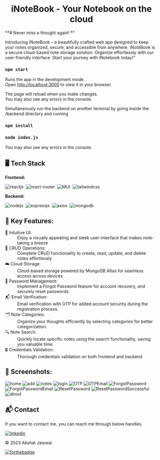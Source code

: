 <h1 align="center">iNoteBook - Your Notebook on the cloud</h1>

<p>
**# Never miss a thought again!  **

Introducing iNoteBook – a beautifully crafted web app designed to keep your notes organized, secure, and accessible from anywhere. iNoteBook is a secure cloud-based note storage solution. Organize effortlessly with our user-friendly interface. Start your journey with iNotebook today!"</p>

<!-- [Visit Now]() 🚀 -->
### `npm start`

Runs the app in the development mode.\
Open [http://localhost:3000](http://localhost:3000) to view it in your browser.

The page will reload when you make changes.\
You may also see any errors in the console.

Simultaneously run the backend on another terminal by going inside the /backend directory and running
### `npm install`
### `node index.js`
You may also see any errors in the console.

## 🖥️ Tech Stack
**Frontend:**

![reactjs](https://img.shields.io/badge/React-20232A?style=for-the-badge&logo=react&logoColor=61DAFB)&nbsp;
![react-router](https://img.shields.io/badge/React_Router-CA4245?style=for-the-badge&logo=react-router&logoColor=white)&nbsp;
![MUI](https://img.shields.io/badge/Material--UI-0081CB?style=for-the-badge&logo=material-ui&logoColor=white)&nbsp;
![tailwindcss](https://img.shields.io/badge/Tailwind_CSS-38B2AC?style=for-the-badge&logo=tailwind-css&logoColor=white)&nbsp;

**Backend:**

![nodejs](https://img.shields.io/badge/Node.js-43853D?style=for-the-badge&logo=node.js&logoColor=white)&nbsp;
![expressjs](https://img.shields.io/badge/Express.js-F7DF1E?style=for-the-badge&logo=express&logoColor=black)&nbsp;
![axios](https://img.shields.io/badge/Axios-20232A?style=for-the-badge&logo=axios&logoColor=61DAFB)&nbsp;
![mongodb](https://img.shields.io/badge/MongoDB-%234ea94b.svg?style=for-the-badge&logo=mongodb&logoColor=white)&nbsp;



## 📌 Key Features:
<dl>
<dt>🎨 Intuitive UI: </dt><dd> Enjoy a visually appealing and sleek user-interface that makes note-taking a breeze</dd>

<dt>🔄 CRUD Operations: </dt><dd> Complete CRUD functionality to create, read, update, and delete notes effortlessly</dd>

<dt>☁️ Cloud Storage: </dt><dd> Cloud-based storage powered by MongoDB Atlas for seamless access across devices</dd>

<dt>🔑 Password Management: </dt>
<dd> Implement a Forgot Password feature for account recovery, and securely reset passwords.</dd>

<dt>📬 Email Verification: </dt>
<dd> Email verification with OTP for added account security during the registration process.</dd>

<dt>🗂 Note Categories: </dt><dd> Organize your thoughts efficiently by selecting categories for better categorization.</dd>

<dt>🔍 Note Search: </dt><dd> Quickly locate specific notes using the search functionality, saving you valuable time.</dd>

<dt>🔒 Credentials Validation:</dt>
<dd> Thorough credentials validation on both frontend and backend ️</dd>
</dl>

## 📌 Screenshots:
![home](/img/Empty.png)
![add](/img/addnote.png)
![notes](/img/notes.png)
![login](/img/Login.png)
![OTP](/img/OTP.png)
![OTPEmail](/img/OTPEmail.png)
![ForgotPassword](/img/ForgotPassword.png)
![ForgotPasswordEmail](/img/ForgotPasswordEmail.png)
![ResetPassword](/img/ResetPassword.png)
![ResetPasswordSuccessful](/img/ResetPasswordSuccessful.png)
![about](/img/About.png)


<h2>📬 Contact</h2>

If you want to contact me, you can reach me through below handles.

[![linkedin](https://img.shields.io/badge/LinkedIn-0077B5?style=for-the-badge&logo=linkedin&logoColor=white)](https://www.linkedin.com/in/akshat-jaiswal-4664a2197)

© 2023 Akshat Jaiswal

[![forthebadge](https://forthebadge.com/images/badges/built-with-love.svg)](https://forthebadge.com)


